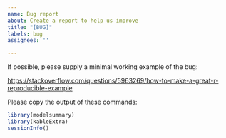 ```yaml
---
name: Bug report
about: Create a report to help us improve
title: "[BUG]"
labels: bug
assignees: ''

---
```


If possible, please supply a minimal working example of the bug: 

https://stackoverflow.com/questions/5963269/how-to-make-a-great-r-reproducible-example

Please copy the output of these commands:

```r
library(modelsummary)
library(kableExtra)
sessionInfo()
```
